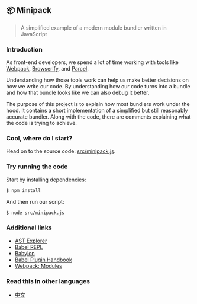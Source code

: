 ## 📦 Minipack

> A simplified example of a modern module bundler written in JavaScript

### Introduction

As front-end developers, we spend a lot of time working with tools like [Webpack](https://github.com/webpack/webpack), [Browserify](https://github.com/browserify/browserify), and [Parcel](https://github.com/parcel-bundler/parcel).

Understanding how those tools work can help us make better decisions on how we write our code. By understanding how our code turns into a bundle and how that bundle looks like we can also debug it better.

The purpose of this project is to explain how most bundlers work under the hood. It contains a short implementation of a simplified but still reasonably accurate bundler. Along with the code, there are comments explaining what the code is trying to achieve.

### Cool, where do I start?

Head on to the source code: [src/minipack.js](src/minipack.js).

### Try running the code

Start by installing dependencies:

```sh
$ npm install
```

And then run our script:

```sh
$ node src/minipack.js
```

### Additional links

- [AST Explorer](https://astexplorer.net)
- [Babel REPL](https://babeljs.io/repl)
- [Babylon](https://github.com/babel/babel/tree/master/packages/babel-parser)
- [Babel Plugin Handbook](https://github.com/thejameskyle/babel-handbook/blob/master/translations/en/plugin-handbook.md)
- [Webpack: Modules](https://webpack.js.org/concepts/modules)

### Read this in other languages

- [中文](https://github.com/chinanf-boy/minipack-explain)
